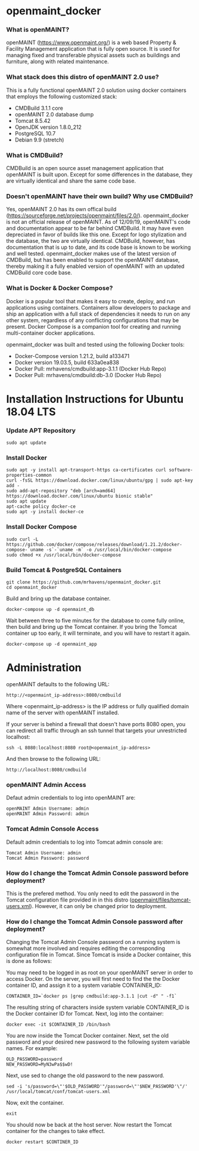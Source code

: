 # openmaint_docker

### What is openMAINT?

openMAINT (https://www.openmaint.org/) is a web based Property & Facility Management application that is fully open source. It is used for managing fixed and transferable physical assets such as buildings and furniture, along with related maintenance.

### What stack does this distro of openMAINT 2.0 use?

This is a fully functional openMAINT 2.0 solution using docker containers that employs the following customized stack:

- CMDBuild 3.1.1 core
- openMAINT 2.0 database dump
- Tomcat 8.5.42
- OpenJDK version 1.8.0_212
- PostgreSQL 10.7
- Debian 9.9 (stretch)

### What is CMDBuild?

CMDBuild is an open source asset management application that openMAINT is built upon. Except for some differences in the database, they are virtually identical and share the same code base.

### Doesn't openMAINT have their own build? Why use CMDBuild?

Yes, openMAINT 2.0 has its own offical build (https://sourceforge.net/projects/openmaint/files/2.0/). openmaint_docker is not an official release of openMAINT. As of 12/09/19, openMAINT's code and documentation appear to be far behind CMDBuild. It may have even depreciated in favor of builds like this one. Except for logo stylization and the database, the two are virtually identical. CMDBuild, however, has documentation that is up to date, and its code base is known to be working and well tested. openmaint_docker makes use of the latest version of CMDBuild, but has been enabled to support the openMAINT database, thereby making it a fully enabled version of openMAINT with an updated CMDBuild core code base.

### What is Docker & Docker Compose?

Docker is a popular tool that makes it easy to create, deploy, and run applications using containers. Containers allow developers to package and ship an application with a full stack of dependencies it needs to run on any other system, regardless of any conflicting configurations that may be present. Docker Compose is a companion tool for creating and running multi-container docker applications.

openmaint_docker was built and tested using the following Docker tools:

- Docker-Compose version 1.21.2, build a133471
- Docker version 19.03.5, build 633a0ea838
- Docker Pull: mrhavens/cmdbuild:app-3.1.1 (Docker Hub Repo)
- Docker Pull: mrhavens/cmdbuild:db-3.0 (Docker Hub Repo)

# Installation Instructions for Ubuntu 18.04 LTS

### Update APT Repository 
```
sudo apt update
```

### Install Docker
```
sudo apt -y install apt-transport-https ca-certificates curl software-properties-common
curl -fsSL https://download.docker.com/linux/ubuntu/gpg | sudo apt-key add -
sudo add-apt-repository "deb [arch=amd64] https://download.docker.com/linux/ubuntu bionic stable"
sudo apt update
apt-cache policy docker-ce
sudo apt -y install docker-ce
```

### Install Docker Compose
```
sudo curl -L https://github.com/docker/compose/releases/download/1.21.2/docker-compose-`uname -s`-`uname -m` -o /usr/local/bin/docker-compose
sudo chmod +x /usr/local/bin/docker-compose
```

### Build Tomcat & PostgreSQL Containers
```
git clone https://github.com/mrhavens/openmaint_docker.git
cd openmaint_docker
```

Build and bring up the database container.
```
docker-compose up -d openmaint_db
```

Wait between three to five minutes for the database to come fully online, then build and bring up the Tomcat container. If you bring the Tomcat container up too early, it will terminate, and you will have to restart it again.
```
docker-compose up -d openmaint_app
```

# Administration

openMAINT defaults to the following URL:

```
http://<openmaint_ip-address>:8080/cmdbuild
```
Where <openmaint_ip-address> is the IP address or fully qualified domain name of the server with openMAINT installed.

If your server is behind a firewall that doesn't have ports 8080 open, you can redirect all traffic through an ssh tunnel that targets your unrestricted localhost:

```
ssh -L 8080:localhost:8080 root@<openmaint_ip-address>
```

And then browse to the following URL:

```
http://localhost:8080/cmdbuild
```

### openMAINT Admin Access

Defaut admin credentials to log into openMAINT are:

```
openMAINT Admin Username: admin
openMAINT Admin Password: admin
```

### Tomcat Admin Console Access

Default admin credentials to log into Tomcat admin console are:
```
Tomcat Admin Username: admin
Tomcat Admin Password: password
```

### How do I change the Tomcat Admin Console password before deployment?
This is the prefered method. You only need to edit the password in the Tomcat configuration file provided in in this distro ([openmaint/files/tomcat-users.xml](https://github.com/mrhavens/openmaint_docker/blob/master/openmaint/files/tomcat-users.xml)). However, it can only be changed prior to deployment.

### How do I change the Tomcat Admin Console password after deployment?
Changing the Tomcat Admin Console password on a running system is somewhat more involved and requires editing the corresponding configuration file in Tomcat. Since Tomcat is inside a Docker container, this is done as follows:
 
You may need to be logged in as root on your openMAINT server in order to access Docker. On the server, you will first need to find the the Docker container ID, and assign it to a system variable CONTAINER_ID:
```
CONTAINER_ID=`docker ps |grep cmdbuild:app-3.1.1 |cut -d" " -f1`
```

The resulting string of characters inside system variable CONTAINER_ID is the Docker container ID for Tomcat. Next, log into the container:
```
docker exec -it $CONTAINER_ID /bin/bash
```

You are now inside the Tomcat Docker container. Next, set the old password and your desired new password to the following system variable names. For example:

```
OLD_PASSWORD=password
NEW_PASSWORD=MyN3wPa$$wD!
```

Next, use sed to change the old password to the new password.

```
sed -i 's/password=\"'$OLD_PASSWORD'"/password=\"'$NEW_PASSWORD'\"/' /usr/local/tomcat/conf/tomcat-users.xml
```

Now, exit the container.
```
exit
```

You should now be back at the host server. Now restart the Tomcat container for the changes to take effect.
```
docker restart $CONTINER_ID
```
